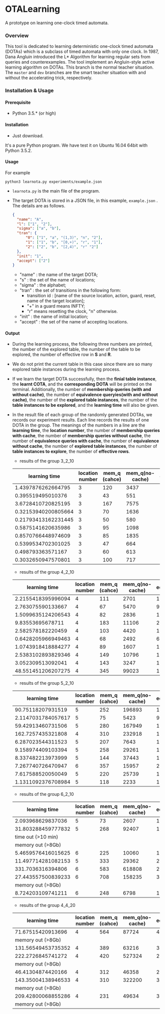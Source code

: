 # OTALearning

A prototype on learning one-clock timed automata.

### Overview

This tool is dedicated to learning deterministic one-clock timed automata (DOTAs) which is a subclass of timed automata with only one clock. In 1987, Dana Angluin introduced the L* Algorithm for learning regular sets from queries and counterexamples. The tool implement an Angluin-style active learning algorithm on DOTAs. This branch is the normal teacher situation. The `master` and  `dev` branches are the smart teacher situation with and without the accelerating trick, respectively.

### Installation & Usage

#### Prerequisite

- Python 3.5.* (or high)


#### Installation

- Just download.

It's a pure Python program.  We have test it on Ubuntu 16.04 64bit with Python 3.5.2.

#### Usage

For example

```shell
python3 learnota.py experiments/example.json
```

- `learnota.py` is the main file of the program.

- The target DOTA is stored in a JSON file, in this example, `example.json` . The details are as follows.

  ```json
  {
    "name": "A",
    "l": ["1", "2"],
    "sigma": ["a", "b"],
    "tran": {
  	    "0": ["1", "a", "(1,3)", "n", "2"],
  	    "1": ["1", "b", "[0,+)", "r", "1"],
  	    "2": ["2", "b", "[2,4)", "r" "2"]
    },
    "init": "1",
    "accept": ["2"]
  }
  ```

  - "name" : the name of the target DOTA;
  - "s" : the set of the name of locations;
  - "sigma" : the alphabet;
  - "tran" : the set of transitions in the following form:
    - transition id : [name of the source location, action, guard, reset, name of the target location];
    - "+" in a guard means INFTY​;
    - "r" means resetting the clock, "n" otherwise.
  - "init" : the name of initial location;
  - "accept" : the set of the name of accepting locations.
  
#### Output

- During the learning process, the following three numbers are printed, the number of the explored table, the number of the table to be explored, the number of effective row in $\bm{S}$ and $\bm{R}$.

- We do not print the current table in this case since there are so many explored table instances during the learning process.

- If we learn the target DOTA successfully, then the **finial table instance**, the **learnt COTA**, and the **corresponding DOTA** will be printed on the terminal. Additionally, the number of **membership queries (with and without cache)**, the number of **equivalence queryies(with and without cache)**, the number of the **explored table instances**, the number of the **table instances to be explored**, and the **learning time** will also be given. 

- In the result file of each group of the randomly generated DOTAs, we records our experiment results. Each line records the results of one DOTA in the group. The meanings of the numbers in a line are the **learning time**, the **location number**, the number of **membership queries with cache**, the number of **membership queries without cache**, the number of **equivalence queries with cache**, the number of **equivalence without cache**, the number of **explored table instances**, the number of **table instances to explore**, the number of **effective rows**. 

  - results of the group 3_2_10
  
  | learning time       | location number | mem_q (cahce) | mem_q(no-cache) | eq_q(cache) | eq_q(no-cache) | explored | to explore | effective row |
  | ------------------- | --------------- | ------------- | --------------- | ----------- | -------------- | -------- | ---------- | ------------- |
  | 1.4397876262664795  | 3               | 120           | 3437            | 12          | 108            | 257      | 97         | 9             |
  | 0.395519495010376   | 3               | 43            | 551             | 7           | 20             | 47       | 18         | 6             |
  | 3.6728410720825195  | 3               | 167           | 7575            | 14          | 173            | 562      | 200        | 15            |
  | 0.32153940200805664 | 3               | 70            | 1636            | 7           | 59             | 163      | 11         | 10            |
  | 0.21793413162231445 | 3               | 50            | 580             | 5           | 19             | 60       | 18         | 5             |
  | 0.5875141620635986  | 3               | 95            | 1098            | 10          | 65             | 94       | 6          | 9             |
  | 0.8570766448974609  | 3               | 85            | 1835            | 11          | 98             | 119      | 162        | 8             |
  | 0.5399534702301025  | 3               | 47            | 664             | 8           | 26             | 61       | 19         | 6             |
  | 0.498793363571167   | 3               | 60            | 613             | 7           | 31             | 58       | 15         | 6             |
  | 0.3032650947570801  | 3               | 100           | 717             | 7           | 14             | 70       | 3          | 14            |
  
  - results of the group 4_2_10

  | learning time      | location number | mem_q (cahce) | mem_q(no-cache) | eq_q(cache) | eq_q(no-cache) | explored | to explore | effective row |
  | ------------------ | --------------- | ------------- | --------------- | ----------- | -------------- | -------- | ---------- | ------------- |
  | 2.2155418395996094 | 4               | 111           | 2701            | 14          | 111            | 224      | 75         | 10            |
  | 2.763075590133667  | 4               | 67            | 5470            | 9           | 108            | 437      | 155        | 10            |
  | 1.5099635124206543 | 4               | 82            | 2836            | 12          | 126            | 225      | 113        | 11            |
  | 9.83553695678711   | 4               | 183           | 11106           | 24          | 347            | 795      | 323        | 16            |
  | 2.582578182220459  | 4               | 103           | 4420            | 14          | 212            | 381      | 43         | 8             |
  | 0.6428205966949463 | 4               | 68            | 2492            | 6           | 82             | 211      | 23         | 10            |
  | 1.0743918418884277 | 4               | 89            | 1607            | 13          | 60             | 152      | 30         | 8             |
  | 2.5383102893829346 | 4               | 149           | 10796           | 10          | 252            | 615      | 255        | 12            |
  | 3.052309513092041  | 4               | 143           | 3247            | 17          | 142            | 271      | 3          | 12            |
  | 48.551451206207275 | 4               | 345           | 99023           | 14          | 2072           | 2319     | 2073       | 17            |
  
  - results of the group 5_2_10
  
  | learning time      | location number | mem_q (cahce) | mem_q(no-cache) | eq_q(cache) | eq_q(no-cache) | explored | to explore | effective row |
  | ------------------ | --------------- | ------------- | --------------- | ----------- | -------------- | -------- | ---------- | ------------- |
  | 90.75118207931519  | 5               | 252           | 196893          | 14          | 2398           | 3541     | 16895      | 24            |
  | 2.1147031784057617 | 5               | 75            | 5423            | 9           | 344            | 437      | 63         | 9             |
  | 59.42913460731506  | 5               | 280           | 167949          | 17          | 5060           | 5305     | 13363      | 12            |
  | 162.7257435321808  | 4               | 310           | 232918          | 14          | 3884           | 11020    | 9927       | 20            |
  | 6.287023544311523  | 5               | 207           | 7643            | 13          | 357            | 582      | 21         | 11            |
  | 9.158974409103394  | 5               | 258           | 29261           | 12          | 642            | 1677     | 335        | 16            |
  | 8.337482213973999  | 5               | 144           | 37443           | 16          | 1129           | 3093     | 123        | 16            |
  | 7.267740726470947  | 6               | 357           | 15957           | 24          | 401            | 883      | 243        | 17            |
  | 7.617588520050049  | 5               | 220           | 25739           | 18          | 905            | 1414     | 111        | 16            |
  | 1.1311092376708984 | 5               | 118           | 2233            | 15          | 115            | 164      | 27         | 12            |

  - results of the group 6_2_10
  
  | learning time       | location number | mem_q (cahce) | mem_q(no-cache) | eq_q(cache) | eq_q(no-cache) | explored | to explore | effective row |
  | ------------------- | --------------- | ------------- | --------------- | ----------- | -------------- | -------- | ---------- | ------------- |
  | 2.093968629837036   | 5               | 73            | 2607            | 10          | 113            | 233      | 27         | 8             |
  | 31.803288459777832  | 5               | 268           | 92407           | 10          | 287            | 859      | 4607       | 17            |
  | time out  (>10 min) |                 |               |                 |             |                |          |            |               |
  | memory out  (>8Gb)  |                 |               |                 |             |                |          |            |               |
  | 5.4659576416015625  | 6               | 225           | 10060           | 12          | 306            | 747      | 39         | 20            |
  | 11.497714281082153  | 5               | 333           | 29362           | 20          | 162            | 948      | 768        | 24            |
  | 331.7036316394806   | 6               | 583           | 618808          | 23          | 1915           | 27349    | 439        | 19            |
  | 27.443557500839233  | 6               | 708           | 158235          | 30          | 810            | 5099     | 53         | 32            |
  | memory out (>8Gb)   |                 |               |                 |             |                |          |            |               |
  | 8.724203109741211   | 6               | 248           | 6798            | 12          | 179            | 308      | 55         | 20            |

  - results of the group 4_4_20
  
  | learning time      | location number | mem_q (cahce) | mem_q(no-cache) | eq_q(cache) | eq_q(no-cache) | explored | to explore | effective row |
  | ------------------ | --------------- | ------------- | --------------- | ----------- | -------------- | -------- | ---------- | ------------- |
  | 71.67515420913696  | 4               | 564           | 87724           | 40          | 1940           | 3583     | 239        | 35            |
  | memory out  (>8Gb) |                 |               |                 |             |                |          |            |               |
  | 131.56549453735352 | 4               | 389           | 63216           | 30          | 1533           | 2992     | 693        | 28            |
  | 222.2726845741272  | 4               | 420           | 527324          | 27          | 12923          | 24359    | 45075      | 19            |
  | memory out  (>8Gb) |                 |               |                 |             |                |          |            |               |
  | 46.41304874420166  | 4               | 312           | 46358           | 27          | 1220           | 2223     | 483        | 26            |
  | 143.35004138946533 | 4               | 310           | 322200          | 30          | 6998           | 15369    | 9071       | 22            |
  | memory out (>8Gb)  |                 |               |                 |             |                |          |            |               |
  | 209.42800068855286 | 4               | 231           | 49634           | 31          | 2145           | 3014     | 65         | 25            |
  | memory out (>8Gb)  |                 |               |                 |             |                |          |            |               |